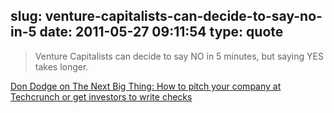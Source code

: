 slug: venture-capitalists-can-decide-to-say-no-in-5
date: 2011-05-27 09:11:54
type: quote
---

> Venture Capitalists can decide to say NO in 5 minutes, but saying YES takes longer.

[Don Dodge on The Next Big Thing: How to pitch your company at Techcrunch or get investors to write checks](http://dondodge.typepad.com/the_next_big_thing/2010/09/how-to-pitch-your-company-at-techcrunch-or-get-investors-to-write-checks.html)

